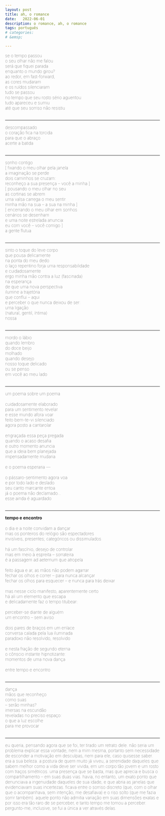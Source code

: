```yaml
---
layout: post
title: ah, o romance
date:   2022-06-01
description: o romance, ah, o romance
tags: português
# categories: 
# &emsp;

---
```



<span style="font-size:14px;font-weight:lighter">
se o tempo passou
<br> o seu olhar não me falou
<br> será que fiquei parada
<br> enquanto o mundo girou?
<br> ao redor, em fast-forward,
<br> as cores mudaram
<br> e os ruídos silenciaram
<br> tudo se passou
<br> no tempo que seu rosto sério aguentou
<br> tudo apareceu e sumiu
<br> até que seu sorriso não resistiu
</span>
<br>
<br>

<hr>
<span style="font-size:14px;font-weight:lighter">
descompassado
<br> o coração fica na torcida
<br> para que o abraço
<br> acerte a batida
</span>
<br>
<br>

<hr>
<span style="font-size:14px;font-weight:lighter">
sonho contigo
<br> [ fixando o meu olhar pela janela
<br> a imaginação se perde
<br> dois caminhos se cruzam:
<br> reconheço a sua presença – você a minha ]
<br> [ pousando o meu olhar no seu
<br> as cortinas se abrem
<br> uma valsa carrega o meu sentir
<br> minha mão na sua – a sua na minha ]
<br> [ encerrando o meu olhar em sonhos
<br> cenários se desenham
<br> e uma noite estrelada anuncia:
<br> eu com você – você comigo ]
<br> a gente flutua
</span>
<br>
<br>

<hr>
<span style="font-size:14px;font-weight:lighter"> 
sinto o toque do leve corpo 
<br> que pousa delicamente
<br> na ponta do meu dedo
<br> o laço repentino forja uma responsabilidade
<br> e cuidadosamente
<br> ergo minha mão contra a luz (fascinada)
<br> na esperança
<br> de que uma nova perspectiva 
<br> ilumine a trajetória
<br> que conflui – aqui
<br> e perceber o que nunca deixou de ser:
<br> uma ligação
<br> (natural, gentil, íntima)
<br> nossa
</span>
<br>
<br>

<hr>
<span style="font-size:14px;font-weight:lighter"> 
mordo o lábio
<br> quando lembro
<br> do doce beijo
<br> molhado
<br> quando desejo
<br> nosso toque delicado
<br> ou se penso
<br> em você ao meu lado
</span>
<br>
<br>

<hr>
<span style="font-size:14px;font-weight:lighter"> 
um poema sobre um poema
<br> 
<br> cuidadosamente elaborado
<br> para um sentimento revelar
<br> e esse mundo afora voar
<br> feito bem-te-vi silenciado
<br> agora posto a cantarolar
<br> 
<br> engraçada essa peça pregada
<br> quando o acaso desafia
<br> e outro momento anuncia
<br> que a ideia bem planejada
<br> impensadamente mudaria
<br> 
<br> e o poema esperaria —
<br>
<br> o pássaro-sentimento agora voa 
<br> e por todo lado e deslado
<br> seu canto marcante entoa
<br> já o poema não declamado...
<br> esse ainda é aguardado
</span>
<br>
<br>

<hr>
<span style="font-size:14px;font-weight:lighter">
<strong>tempo e encontro</strong>
<br> 
<br> o dia e a noite convidam a dançar
<br> mas os ponteiros do relógio são espectadores
<br> invisíveis, presentes; categóricos ou dissimulados
<br> 
<br> há um fascínio, desejo de controlar
<br> mas em meio à espreita – sorrateira
<br> é a passagem ad aeternum que atropela
<br> 
<br> feito água e ar, as mãos não podem agarrar
<br> fechar os olhos e correr – para nunca alcançar
<br> fechar os olhos para esquecer – e nunca para trás deixar
<br> 
<br> mas nesse ciclo manifesto, aparentemente certo
<br> há ali um elemento que escapa
<br> e delicadamente faz o tempo titubear:
<br> 
<br> perceber-se diante de alguém
<br> um encontro – sem aviso
<br> 
<br> dois pares de braços em um enlace
<!-- <br> mergulho nos olhos que te encaram -->
<br> conversa calada pela lua iluminada
<br> paradoxo não resolvido, resolvido
<br> 
<br> e nesta fração de segundo eterna
<br> o cônscio instante hipnotizante:
<br> momentos de uma nova dança
<br> 
<br> entre tempo e encontro
</span>
<br>
<br>

<hr>
<span style="font-size:14px;font-weight:lighter"> 
dança
<br> mãos que reconheço
<br> como suas
<br> – serão minhas?
<br> imersas na escuridão
<br> reveladas no preciso espaço:
<br> o que a luz escolhe
<br> para me provocar
</span>
<br>
<br>

<hr>
<span style="font-size:14px;font-weight:lighter"> 
eu queria, pensando agora que se foi, ter tirado um retrato dele. não seria um problema explicar essa vontade, nem a mim mesma, portanto sem necessidade de esconder a motivação em desculpas, nem para ele, caso quisesse saber. era a sua beleza. a postura de quem muito já viveu, a serenidade daqueles que sabem melhor como a vida deve ser vivida, em um corpo tão jovem e um rosto com traços simétricos. uma presença que se basta, mas que aprecia e busca o compartilhamento – em suas duas vias. havia, no entanto, um exato ponto que denunciava a ingenuidade daqueles de sua idade, e que abria as janelas que evidenciavam suas incertezas. ficava entre o sorriso discreto (que, com o olhar que o acompanhava, sem intenção, me desafiava) e o riso solto (que me fazia sorrir também). aquele ponto não admitia variação em suas dimensões exatas e por isso era tão raro de se perceber, e tanto tempo me tomou a perceber.
<br> pergunto-me, inclusive, se fui a única a ver através delas.
</span>
<br>
<br>

<!-- 
<hr>
<span style="font-size:14px;font-weight:lighter">
o dia e a noite convidam a dançar
<br> mas os ponteiros do relógio são espectadores:
<br> invisíveis, presentes / categóricos ou dissimulados
<br>
<br> há um fascínio, desejo de controlar
<br> mas em meio à espreita – sorrateira
<br> é a passagem ad aeternum que atropela
<br>
<br> feito água e ar, as mãos não podem agarrar
<br> fechar os olhos e correr / para nunca alcançar
<br> fechar os olhos para esquecer / e nunca para trás deixar
<br> 
<br> mas nesse ciclo manifesto, aparentemente certo
<br> há ali um elemento que escapa
<br> e delicadamente faz o tempo titubear
<br>
<br> perceber-se diante de alguém
<br> um encontro 
<br> sem aviso
<br> 
<br> dois pares de braços em um enlace.
<br> mergulho nos olhos que encaram.
<br> conversa calada pela lua iluminada.
<br> paradoxo não resolvido, resolvido.
<br>
<br> e nesta fração de segundo eterna
<br> o cônscio instante hipnotizante:
<br> momentos de uma nova dança:
<br> entre tempo e encontro
</span>
<br>
<br>
 
 

 <hr>
<span style="font-size:14px;font-weight:lighter">
<strong>tempo e encontro</strong>
<br>
<br> o dia e a noite convidam a dançar
<br> mas os ponteiros do relógio são espectadores
<br> invisíveis, presentes. categóricos ou dissimulados
<br>
<br> há um fascínio, desejo de controlar
<br> mas em meio à espreita – sorrateira
<br> é a passagem ad aeternum que atropela
<br>
<br> feito água e ar, as mãos não podem agarrar
<br> fechar os olhos e correr – para nunca alcançar
<br> fechar os olhos para esquecer – e nunca para trás deixar
<br>
<br> mas nesse ciclo manifesto, aparentemente certo
<br> há ali um elemento que escapa
<br> e delicadamente faz o tempo titubear:
<br>
<br> perceber-se diante de alguém
<br> um encontro 
<br> sem aviso
<br>
<br> dois pares de braços em um enlace
<br> mergulho nos olhos que te encaram
<br> conversa calada pela lua iluminada
<br> paradoxo não resolvido, resolvido
<br>
<br> e nesta fração de segundo eterna
<br> o cônscio instante hipnotizante:
<br> momentos da dança
<br> entre tempo e encontro
</span>
<br>
<br>
 -->